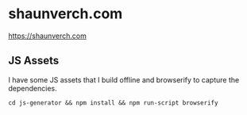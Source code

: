 # shaunverch.com

https://shaunverch.com

## JS Assets

I have some JS assets that I build offline and browserify to capture the
dependencies.

```
cd js-generator && npm install && npm run-script browserify
```
